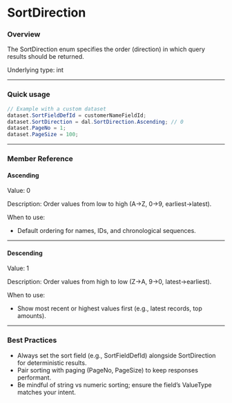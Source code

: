 # SortDirection

### Overview

The SortDirection enum specifies the order (direction) in which query results should be returned.

Underlying type: int

***

### Quick usage

```csharp
// Example with a custom dataset
dataset.SortFieldDefId = customerNameFieldId;
dataset.SortDirection = dal.SortDirection.Ascending; // 0
dataset.PageNo = 1;
dataset.PageSize = 100;
```

***

### Member Reference

#### Ascending

Value: 0

Description: Order values from low to high (A→Z, 0→9, earliest→latest).

When to use:

* Default ordering for names, IDs, and chronological sequences.

***

#### Descending

Value: 1

Description: Order values from high to low (Z→A, 9→0, latest→earliest).

When to use:

* Show most recent or highest values first (e.g., latest records, top amounts).

***

### Best Practices

* Always set the sort field (e.g., SortFieldDefId) alongside SortDirection for deterministic results.
* Pair sorting with paging (PageNo, PageSize) to keep responses performant.
* Be mindful of string vs numeric sorting; ensure the field’s ValueType matches your intent.

